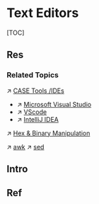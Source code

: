 # Text Editors

[TOC]



## Res
### Related Topics
↗ [CASE Tools /IDEs](../../../../Software%20Engineering/CASE%20(Computer-Aided%20Software%20Engineering)%20Tools/Lower%20CASE%20Tools/IDE%20(Integrated%20Development%20Environment)/IDE%20(Integrated%20Development%20Environment).md)
- ↗ [Microsoft Visual Studio](../../../../Software%20Engineering/CASE%20(Computer-Aided%20Software%20Engineering)%20Tools/Lower%20CASE%20Tools/IDE%20(Integrated%20Development%20Environment)/Microsoft%20Visual%20Studio/Microsoft%20Visual%20Studio.md)
- ↗ [VScode](../../../../Software%20Engineering/CASE%20(Computer-Aided%20Software%20Engineering)%20Tools/Lower%20CASE%20Tools/IDE%20(Integrated%20Development%20Environment)/Microsoft%20Visual%20Studio/VScode.md)
- ↗ [IntelliJ IDEA](../../../../Software%20Engineering/CASE%20(Computer-Aided%20Software%20Engineering)%20Tools/Lower%20CASE%20Tools/IDE%20(Integrated%20Development%20Environment)/JetBrains/IntelliJ%20IDEA.md)

↗ [Hex & Binary Manipulation](../../../🥷🏼%20Operating%20System%20(Engineering%20Part)/Linux%20(Derived%20From%20UNIX%20Family)/Linux%20Free%20Software%20&%20OSS%20(Open%20Source%20Software)/Text%20&%20File%20&%20Dir%20Management/Hex%20&%20Binary%20Manipulation.md)

↗ [awk](../../🪁%20DSL(Domain%20Specific%20Languages)%20&%20GPL(General%20Purpose%20Languages)/Programming%20DSL%20&%20GPL/awk.md)
↗ [sed](../../🪁%20DSL(Domain%20Specific%20Languages)%20&%20GPL(General%20Purpose%20Languages)/Programming%20DSL%20&%20GPL/sed.md)



## Intro



## Ref

